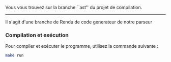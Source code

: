 
Vous vous trouvez sur la branche ``ast'' du projet de compilation.
********************************************************************************
Il s'agit d'une branche de Rendu de code generateur de notre parseur 


### Compilation et exécution

Pour compiler et exécuter le programme, utilisez la commande suivante :

```sh
make run
